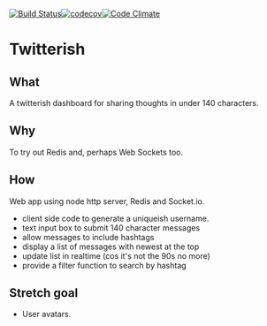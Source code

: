 [![Build Status](https://travis-ci.org/FloatingIntegers/twitterish.svg?branch=master)](https://travis-ci.org/FloatingIntegers/twitterish)[![codecov](https://codecov.io/gh/FloatingIntegers/twitterish/branch/master/graph/badge.svg)](https://codecov.io/gh/FloatingIntegers/twitterish)[![Code Climate](https://codeclimate.com/github/FloatingIntegers/twitterish/badges/gpa.svg)](https://codeclimate.com/github/FloatingIntegers/twitterish)

# Twitterish

## What

A twitterish dashboard for sharing thoughts in under 140 characters.

## Why

To try out Redis and, perhaps Web Sockets too.

## How

Web app using node http server, Redis and Socket.io.

- client side code to generate a uniqueish username.
- text input box to submit 140 character messages
- allow messages to include hashtags
- display a list of messages with newest at the top
- update list in realtime (cos it's not the 90s no more)
- provide a filter function to search by hashtag

## Stretch goal

- User avatars.
